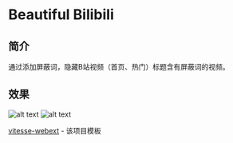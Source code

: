 # Beautiful Bilibili

## 简介
通过添加屏蔽词，隐藏B站视频（首页、热门）标题含有屏蔽词的视频。

## 效果
![alt text](https://cdn.jsdelivr.net/gh/llds66/imageBed@main/githubImage/20250422/3.png)
![alt text](https://cdn.jsdelivr.net/gh/llds66/imageBed@main/githubImage/20250422/1.png)

[vitesse-webext](https://github.com/antfu/vitesse-webext) - 该项目模板
